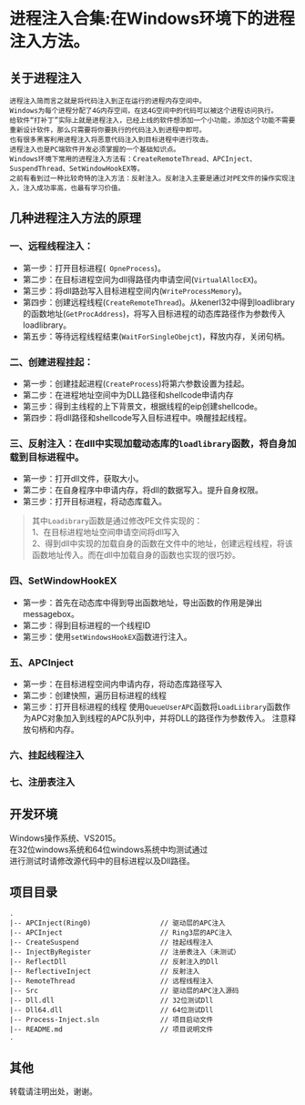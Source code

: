 # 进程注入合集:在Windows环境下的进程注入方法。  
## 关于进程注入
```    
进程注入简而言之就是将代码注入到正在运行的进程内存空间中。  
Windows为每个进程分配了4G内存空间，在这4G空间中的代码可以被这个进程访问执行。  
给软件“打补丁”实际上就是进程注入，已经上线的软件想添加一个小功能，添加这个功能不需要重新设计软件，那么只需要将你要执行的代码注入到进程中即可。  
也有很多黑客利用进程注入将恶意代码注入到目标进程中进行攻击。  
进程注入也是PC端软件开发必须掌握的一个基础知识点。
Windows环境下常用的进程注入方法有：CreateRemoteThread、APCInject、SuspendThread、SetWindowHookEX等。  
之前有看到过一种比较奇特的注入方法：反射注入。反射注入主要是通过对PE文件的操作实现注入，注入成功率高，也最有学习价值。  

```  
## 几种进程注入方法的原理  
### 一、远程线程注入：  
* 第一步：打开目标进程(` OpneProcess`)。  
* 第二步：在目标进程空间为dll得路径内申请空间(`VirtualAllocEX`)。    
* 第三步：将dll路劲写入目标进程空间内(`WriteProcessMemory`)。  
* 第四步：创建远程线程(`CreateRemoteThread`)。从kenerl32中得到loadlibrary的函数地址(`GetProcAddress`)，将写入目标进程的动态库路径作为参数传入loadlibrary。  
* 第五步：等待远程线程结束(`WaitForSingleObejct`)，释放内存，关闭句柄。

### 二、创建进程挂起：  
* 第一步：创建挂起进程(`CreateProcess`)将第六参数设置为挂起。
* 第二步：在进程地址空间中为DLL路径和shellcode申请内存
* 第三步：得到主线程的上下背景文，根据线程的eip创建shellcode。
* 第四步：将dll路径和shellcode写入目标进程中。唤醒挂起线程。

### 三、反射注入：在dll中实现加载动态库的`loadlibrary`函数，将自身加载到目标进程中。  
* 第一步：打开dll文件，获取大小。
* 第二步：在自身程序中申请内存，将dll的数据写入。提升自身权限。
* 第三步：打开目标进程，将动态库载入。   
  
> 其中`Loadibrary`函数是通过修改PE文件实现的：  
1、在目标进程地址空间申请空间将dll写入  
2、得到dll中实现的加载自身的函数在文件中的地址，创建远程线程，将该函数地址传入。而在dll中加载自身的函数也实现的很巧妙。

### 四、SetWindowHookEX  
* 第一步：首先在动态库中得到导出函数地址，导出函数的作用是弹出messagebox。
* 第二步：得到目标进程的一个线程ID
* 第三步：使用`setWindowsHookEX`函数进行注入。

### 五、APCInject  
* 第一步：在目标进程空间内申请内存，将动态库路径写入
* 第二步：创建快照，遍历目标进程的线程
* 第三步：打开目标进程的线程 使用`QueueUserAPC`函数将`LoadLiibrary`函数作为APC对象加入到线程的APC队列中，并将DLL的路径作为参数传入。
注意释放句柄和内存。

### 六、挂起线程注入
  
### 七、注册表注入  

## 开发环境  
Windows操作系统、VS2015。  
在32位windows系统和64位windows系统中均测试通过  
进行测试时请修改源代码中的目标进程以及Dll路径。

## 项目目录  
```
.
|-- APCInject(Ring0)                 // 驱动层的APC注入
|-- APCInject                        // Ring3层的APC注入
|-- CreateSuspend                    // 挂起线程注入
|-- InjectByRegister                 // 注册表注入（未测试）
|-- ReflectDll                       // 反射注入的Dll
|-- ReflectiveInject                 // 反射注入
|-- RemoteThread                     // 远程线程注入
|-- Src                              // 驱动层的APC注入源码
|-- Dll.dll                          // 32位测试Dll
|-- Dll64.dll                        // 64位测试Dll
|-- Process-Inject.sln               // 项目启动文件
|-- README.md                        // 项目说明文件
.
```
## 其他  
转载请注明出处，谢谢。
